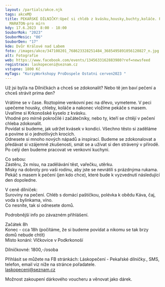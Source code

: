 ```yaml
---
layout: /partials/akce.njk
tags: akceMD
title: PEKAŘSKÉ DÍLNIČKY:Upeč si chléb z kvásku,housky,buchty,koláče. PEKAŘSKÝ
  MARATON-pro mírn
kdy: 17.6.2023  8:00 - 18:00
SouborRok: "2023"
SouborMesic: "06"
SouborDen: "17"
kde: Dvůr Králové nad Labem
foto: /images/akce/347108201_768623328251484_3685495891056120827_n.jpg
alt: Fotografie
web: https://www.facebook.com/events/1345633162883980?ref=newsfeed
registrace: laskopeceni@seznam.cz
vstupne: 1800 Kč
myTags: "KurzyWorkshopy ProDospele Ostatni cerven2023 "
---
```

<!--StartFragment-->

Už jsi byl/a na Dílničkách a chceš se zdokonalit? Nebo tě jen baví pečení a chceš strávit prima den?

Vrátíme se v čase. Roztopíme venkovní pec na dřevo, vymeteme. V peci upečeme housky, chleby, koláče a nakonec vložíme pekáče s masem. Uvaříme si Krkonošské kyselo z kvásku.\
Vhodné pro mírně pokročilé i začátečníky, nebo ty, kteří se chtějí v pečení chleba zdokonalit.\
Povídat si budeme, jak udržet kvásek v kondici. Všechno těsto si zaděláme a povíme si o jednotlivých krocích.\
Odnesete si mnoho nových nápadů a inspirací. Budeme se zdokonalovat a předávat si vzájemně zkušenosti, smát se a užívat si den strávený v přírodě.\
Po celý den budeme pracovat ve venkovní kuchyni.

Co sebou:\
Zástěru, 2x mísu, na zadělávání těst, vařečku, utěrku.\
Misky na dobroty pro vaši rodinu, aby jste se nevrátili s prázdnýma rukama.\
Pekáč s masem k pečení (jen kdo chce), které bude k vyzvednutí následující den dopoledne.

V ceně dílniček:\
Suroviny na pečení. Chléb s domácí paštičkou, polévka k obědu Káva, čaj, voda s bylinkama, víno.\
Co nesníte, tak si odnesete domů.

Podrobnější info po závazném přihlášení.

Začátek 8h\
Konec - cca 18h (počítáme, že si budeme povídat a nikomu se tak brzy domů nebude chtít)\
Místo konání: Vlčkovice v Podkrkonoší

Dílničkovné: 1800,-/osoba



Přihlásit se můžete na FB stránkách: Láskopečení - Pekařské dílničky., SMS, telefon, email viz níže na stránce pořadatele.\
laskopeceni@seznam.cz

Možnost zakoupení dárkového voucheru a věnovat jako dárek.

<!--EndFragment-->